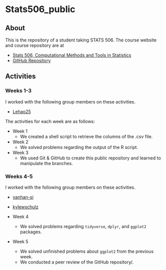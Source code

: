 # Stats506_public

## About
This is the repository of a student taking STATS 506. The course website and course repository are at

- [Stats 506, Computational Methods and Tools in Statistics](https://jbhender.github.io/Stats506/F20/index.html)
- [GitHub Repository](https://github.com/jbhender/Stats506_F20)

## Activities

### Weeks 1-3

I worked with the following group members on these activities.

- [Lehao25](https://github.com/Lehao25/Stats506_public)

The activities for each week are as follows:

- Week 1
	- We created a shell script to retrieve the columns of the .csv file.
- Week 2
	- We solved problems regarding the output of the R script.
- Week 3
	- We used Git & GitHub to create this public repository and learned to manipulate the branches.

### Weeks 4-5

I worked with the following group members on these activities.

 - [yanhan-si](https://github.com/yanhan-si/Stats506_public)
 - [kylewschulz](https://github.com/kylewschulz/Stats506_public)

- Week 4
	- We solved problems regarding `tidyverse`,  `dplyr`, and `ggplot2` packages.
- Week 5
	- We solved unfinished problems about `ggplot2` from the previous week.
	- We conducted a peer review of the GitHub repository/.